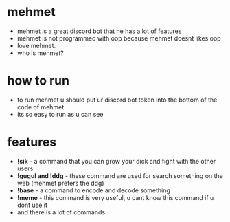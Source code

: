 # mehmet
- mehmet is a great discord bot that he has a lot of features
- mehmet is not programmed with oop because mehmet doesnt likes oop
- love mehmet.
- who is mehmet?

# how to run
- to run mehmet u should put ur discord bot token into the bottom of the code of mehmet
- its so easy to run as u can see

# features
- **!sik** - a command that you can grow your dick and fight with the other users
- **!gugul and !ddg** - these command are used for search something on the web (mehmet prefers the ddg)
- **!base** - a command to encode and decode something
- **!meme** - this command is very useful, u cant know this command if u dont use it
- and there is a lot of commands
